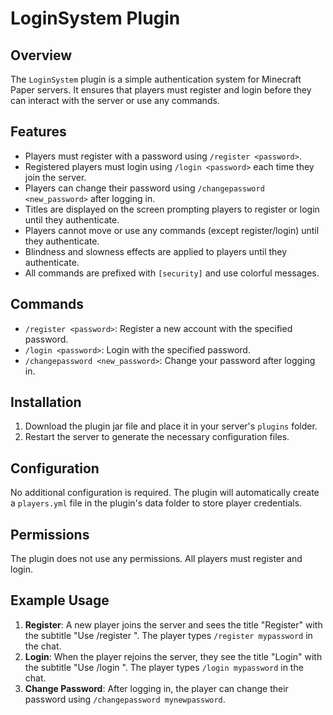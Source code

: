 # LoginSystem Plugin

## Overview
The `LoginSystem` plugin is a simple authentication system for Minecraft Paper servers. It ensures that players must register and login before they can interact with the server or use any commands.

## Features
- Players must register with a password using `/register <password>`.
- Registered players must login using `/login <password>` each time they join the server.
- Players can change their password using `/changepassword <new_password>` after logging in.
- Titles are displayed on the screen prompting players to register or login until they authenticate.
- Players cannot move or use any commands (except register/login) until they authenticate.
- Blindness and slowness effects are applied to players until they authenticate.
- All commands are prefixed with `[security]` and use colorful messages.

## Commands
- `/register <password>`: Register a new account with the specified password.
- `/login <password>`: Login with the specified password.
- `/changepassword <new_password>`: Change your password after logging in.

## Installation
1. Download the plugin jar file and place it in your server's `plugins` folder.
2. Restart the server to generate the necessary configuration files.

## Configuration
No additional configuration is required. The plugin will automatically create a `players.yml` file in the plugin's data folder to store player credentials.

## Permissions
The plugin does not use any permissions. All players must register and login.

## Example Usage
1. **Register**: A new player joins the server and sees the title "Register" with the subtitle "Use /register <password>". The player types `/register mypassword` in the chat.
2. **Login**: When the player rejoins the server, they see the title "Login" with the subtitle "Use /login <password>". The player types `/login mypassword` in the chat.
3. **Change Password**: After logging in, the player can change their password using `/changepassword mynewpassword`.
